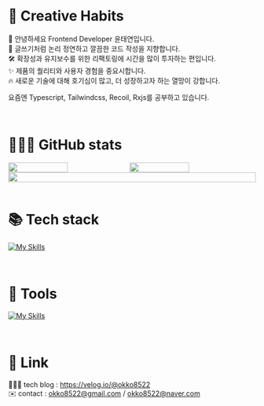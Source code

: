 # 🦏 Creative Habits
👋 안녕하세요 Frontend Developer 윤태연입니다.  
📝 글쓰기처럼 논리 정연하고 깔끔한 코드 작성을 지향합니다.  
🛠️ 확장성과 유지보수를 위한 리팩토링에 시간을 많이 투자하는 편입니다.  
✨ 제품의 퀄리티와 사용자 경험을 중요시합니다.  
🔥 새로운 기술에 대해 호기심이 많고, 더 성장하고자 하는 열망이 강합니다.  

요즘엔 Typescript, Tailwindcss, Recoil, Rxjs를 공부하고 있습니다.

<br/>  

# 👨🏻‍💻 GitHub stats

<div style="display: flex">
     <img width="49%" src="https://github-readme-stats.vercel.app/api/top-langs/?username=rhino-ty&layout=compact&theme=transparent" />  
    <img width="49%" src="https://github-readme-stats.vercel.app/api?username=rhino-ty&show_icons=true&theme=transparent" />
</div>

<div style="display: flex">
    <img width="100%" src="https://github-readme-activity-graph.cyclic.app/graph?username=rhino-ty&theme=github-compact"/>   
</div>

<br/>
    
 
# 📚 Tech stack
[![My Skills](https://skillicons.dev/icons?i=html,css,js,react,nextjs,redux,emotion,sass,mongodb,mysql&perline=5)](https://skillicons.dev)

<br/>


# 🔨 Tools
[![My Skills](https://skillicons.dev/icons?i=git,github,gitlab,vscode,aws,jenkins,figma&perline=5)](https://skillicons.dev)

<br/>


# 🔗 Link
👨🏻‍💻 tech blog : https://velog.io/@okko8522 <br />
✉️ contact : okko8522@gmail.com / okko8522@naver.com
